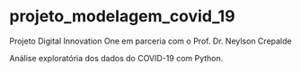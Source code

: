 # projeto_modelagem_covid_19
Projeto Digital Innovation One em parceria com o Prof. Dr. Neylson Crepalde

Análise exploratória dos dados do COVID-19 com Python.
